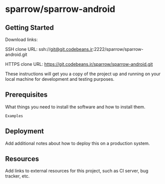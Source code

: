 # sparrow/sparrow-android



## Getting Started

Download links:

SSH clone URL: ssh://git@git.codebeans.ir:2222/sparrow/sparrow-android.git

HTTPS clone URL: https://git.codebeans.ir/sparrow/sparrow-android.git



These instructions will get you a copy of the project up and running on your local machine for development and testing purposes.

## Prerequisites

What things you need to install the software and how to install them.

```
Examples
```

## Deployment

Add additional notes about how to deploy this on a production system.

## Resources

Add links to external resources for this project, such as CI server, bug tracker, etc.
